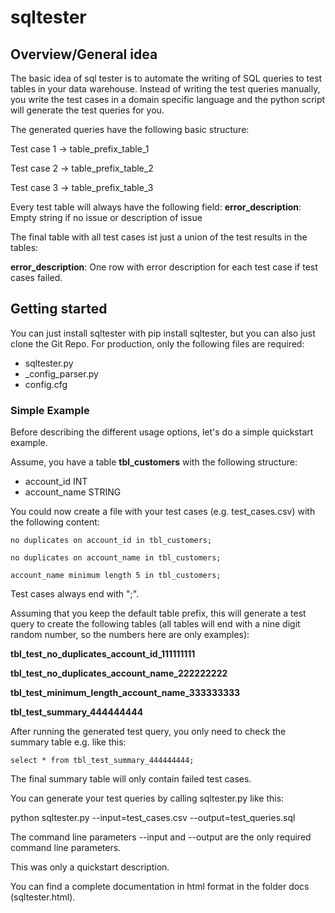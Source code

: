 # sqltester

## Overview/General idea
The basic idea of sql tester is to automate the writing of SQL queries to test tables 
in your data warehouse. 
Instead of writing the test queries manually, you write the test cases in a 
domain specific language and the python script will generate 
the test queries for you.

The generated queries have the following basic structure:

Test case 1 -> table_prefix_table_1

Test case 2 -> table_prefix_table_2

Test case 3 -> table_prefix_table_3

Every test table will always have the following field:
**error_description**: Empty string if no issue or description of issue

The final table with all test cases ist just a union of the test results in the tables:

**error_description**: One row with error description for each test case if test cases failed.

## Getting started
You can just install sqltester with pip install sqltester, but you can also just clone the Git Repo.
For production, only the following files are required:

* sqltester.py
* _config_parser.py
* config.cfg

### Simple Example

Before describing the different usage options, let's do a simple quickstart example. 

Assume, you have a table **tbl_customers** with the following structure:

* account_id INT
* account_name STRING

You could now create a file with your test cases (e.g. test_cases.csv) with the
following content:
```
no duplicates on account_id in tbl_customers;

no duplicates on account_name in tbl_customers;

account_name minimum length 5 in tbl_customers;
```
Test cases always end with ";".

Assuming that you keep the default table prefix, this will generate 
a test query to create the following tables
(all tables will end with a nine digit random number, 
so the numbers here are only examples):

**tbl_test_no_duplicates_account_id_111111111**

**tbl_test_no_duplicates_account_name_222222222**

**tbl_test_minimum_length_account_name_333333333**

**tbl_test_summary_444444444**

After running the generated test query, you only need to check the summary
table e.g. like this:

```
select * from tbl_test_summary_444444444;
```

The final summary table will only contain failed test cases.

You can generate your test queries by calling sqltester.py like this:

python sqltester.py --input=test_cases.csv --output=test_queries.sql

The command line parameters --input and --output are the only required command line parameters.

This was only a quickstart description.

You can find a complete documentation in html format in the folder docs (sqltester.html).















